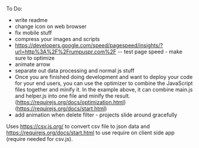 To Do:
 - write readme
 - change icon on web browser
 - fix mobile stuff
 - compress your images and scripts 
 - https://developers.google.com/speed/pagespeed/insights/?url=http%3A%2F%2Frumpuspr.com%2F -- test page speed - make sure to optimize
 - animate arrow
 - separate out data processing and normal js stuff
 - Once you are finished doing development and want to deploy your code for your end users, you can use the optimizer to combine the JavaScript files together and minify it. In the example above, it can combine main.js and helper.js into one file and minify the result. (https://requirejs.org/docs/optimization.html) (https://requirejs.org/docs/start.html)
 - add animation when delete filter - projects slide around gracefully


 Uses https://csv.js.org/ to convert csv file to json data and https://requirejs.org/docs/start.html to use require on client side app (require needed for csv.js). 